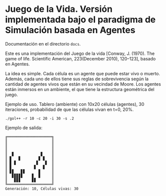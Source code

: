 # Juego de la Vida. Versión implementada bajo el paradigma de Simulación basada en Agentes

Documentación en el directorio ```docs```. 

Este es una implementación del Juego de la vida [Conway, J. (1970). The game of life. Scientific American, 223(December 2010), 120–123], basado en Agentes.

La idea es simple. Cada célula es un agente que puede estar vivo o muerto. Además, cada uno de ellos tiene sus reglas de sobrevivencia según la cantidad de agentes vivos que están en su vecindad de Moore. Los agentes están inmersos en un ambiente, el que tiene la estructura geométrica del juego.

Ejemplo de uso. Tablero (ambiente) con 10x20 células (agentes), 30 iteraciones, probabilidad de que las células vivan en t=0, 20%.
```
./gol++ -r 10 -c 20 -i 30 -s .2
```

Ejemplo de salida:

```
╔════════════════════╗
║                    ║
║                    ║
║                    ║
║  ▊            ▊    ║
║ ▊   ▊        ▊ ▊   ║
║ ▊ ▊         ▊   ▊  ║
║ ▊          ▊   ▊   ║
║ ▊▊   ▊▊      ▊     ║
║  ▊▊▊▊▊    ▊  ▊     ║
║   ▊▊▊     ▊▊       ║
╚════════════════════╝
Generación: 10, Células vivas: 30
```
